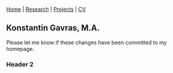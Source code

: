 [Home](https://github.com/KostaGav/KostaGav.github.io/edit/master/index.md) | [Research](https://github.com/KostaGav/KostaGav.github.io/edit/master/research.md) | [Projects](https://github.com/KostaGav/KostaGav.github.io/edit/master/projects.md) | [CV](https://github.com/KostaGav/KostaGav.github.io/edit/master/CV.md)

## Konstantin Gavras, M.A. 

Please let me know if these changes have been committed to my homepage.

### Header 2
